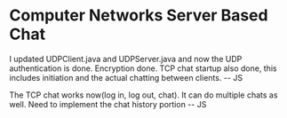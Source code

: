 # Computer Networks Server Based Chat
I updated UDPClient.java and UDPServer.java and now the UDP authentication is done. Encryption done. TCP chat startup also done, this includes initiation and the actual chatting between clients. -- JS

The TCP chat works now(log in, log out, chat). It can do multiple chats as well. Need to implement the chat history portion
    -- JS
